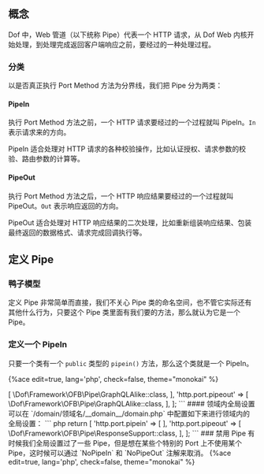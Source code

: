 <!-- toc -->

## 概念

Dof 中，Web 管道（以下统称 Pipe）代表一个 HTTP 请求，从 Dof Web 内核开始处理，到处理完成返回客户端响应之前，要经过的一种处理过程。

### 分类

以是否真正执行 Port Method 方法为分界线，我们把 Pipe 分为两类：

#### PipeIn

执行 Port Method 方法之前，一个 HTTP 请求要经过的一个过程就叫 PipeIn。`In` 表示请求来的方向。

PipeIn 适合处理对 HTTP 请求的各种校验操作，比如认证授权、请求参数的校验、路由参数的计算等。

#### PipeOut

执行 Port Method 方法之后，一个 HTTP 响应结果要经过的一个过程就叫 PipeOut。`Out` 表示响应返回的方向。

PipeOut 适合处理对 HTTP 响应结果的二次处理，比如重新组装响应结果、包装最终返回的数据格式、请求完成回调执行等。

## 定义 Pipe

### 鸭子模型

定义 Pipe 非常简单而直接，我们不关心 Pipe 类的命名空间，也不管它实际还有其他什么行为，只要这个 Pipe 类里面有我们要的方法，那么就认为它是一个 Pipe。

### 定义一个 PipeIn

只要一个类有一个 `public` 类型的 `pipein()` 方法，那么这个类就是一个 PipeIn。

{%ace edit=true, lang='php', check=false, theme="monokai" %}
<?php

namespace A\B\C\D;

class TestPipeA
{
    public function pipein($request, $response, $route, $port)
    {
    }
}
{%endace%}

`pipein()` 方法接受 4 个参数：

- `$request`：`Dof\Framework\Web\Request` 类的实例，也是当前请求的单实例。
- `$response`：`Dof\Framework\Web\Response` 类的实例，也是当前请求将要返回的响应单实例。
- `$route`：`Dof\Framework\Collection` 类的实例，也是当前请求的路由所有参数的对象单实例表达。
- `$port`：`Dof\Framework\Collection` 类的实例，也是当前请求的路由所对应的 Port 方法所有参数的对象单实例表达。

### 定义一个 PipeOut

只要一个类有一个 `public` 类型的 `pipeout()` 方法，那么这个类就是一个 PipeOut。

{%ace edit=true, lang='php', check=false, theme="monokai" %}
<?php

namespace E\F\G\H;

class TestPipeB
{
    public function pipeout($result, $route, $port, $request, $response)
    {
    }
}
{%endace%}

`pipeout()` 方法接受 5 个参数：

- `$result`: 当前请求执行完成后，Port 返回的结果，可以是任何格式。
- `$route`：`Dof\Framework\Collection` 类的实例，也是当前请求的路由所有参数的单实例对象表达。
- `$port`：`Dof\Framework\Collection` 类的实例，也是当前请求的路由所对应的 Port 方法所有参数的对象单实例表达。
- `$request`：`Dof\Framework\Web\Request` 类的实例，也是当前请求的单实例。
- `$response`：`Dof\Framework\Web\Response` 类的实例，也是当前请求将要返回的响应单实例。

## 使用 Pipe

### Port 内 Pipe 设置

Pipe 使用很简单，在 Port 的路由注解中通过 `PipeIn`，`PipeOut` 两个关键词使用。

{%ace edit=true, lang='php', check=false, theme="monokai" %}
<?php

namespace Domain\User\Http\Port\V1;

/**
 * @PipeIn(A\B\C\D\TestPipeA)
 */
class User
{
    /**
     * @Route(users/{id})
     * @Verb(get)
     * @PipeOut(E\F\G\H\TestPipeB)
     */
    public function show(int $id)
    {
    }
}
{%endace%}


### 全局 Pipe 设置

除了对每个 Port 应用 Pipe 之外，我们还可以在全局的配置文件中设置 Pipe。

#### 跨领域全局设置

可以在 `/config/domain.php` 中配置如下来进行跨领域的全局设置：

``` php
return [
    'http.port.pipein' => [
        \Dof\Framework\OFB\Pipe\GraphQLAlike::class,
    ],

    'http.port.pipeout' => [
        \Dof\Framework\OFB\Pipe\GraphQLAlike::class,
    ],
];
```

#### 领域内全局设置

可以在 `/domain/领域名/__domain__/domain.php` 中配置如下来进行领域内的全局设置：

``` php
return [
    'http.port.pipein' => [
    ],

    'http.port.pipeout' => [
        \Dof\Framework\OFB\Pipe\ResponseSupport::class,
    ],
];
```

### 禁用 Pipe

有时候我们全局设置过了一些 Pipe，但是想在某些个特别的 Port 上不使用某个 Pipe，这时候可以通过 `NoPipeIn` 和 `NoPipeOut` 注解来取消。

{%ace edit=true, lang='php', check=false, theme="monokai" %}
<?php

namespace Domain\User\Http\Port\V1;

class User
{
    /**
     * @Route(users/{id})
     * @Verb(delete)
     * @NoPipeIn(A\B\C\D\TestPipeA)
     * @NoPipeOut(E\F\G\H\TestPipeB)
     */
    public function delete(int $id)
    {
    }
}
{%endace%}
